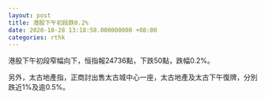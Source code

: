 ```yaml
---
layout: post
title: 港股下午初段跌0.2%
date: 2020-10-28 13:18:58.000000000 +08:00
categories: rthk
---
```


港股下午初段窄幅向下，恒指報24736點，下跌50點，跌幅0.2%。

另外，太古地產指，正商討出售太古城中心一座，太古地產及太古下午復牌，分別跌近1%及逾0.5%。
